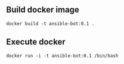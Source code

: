 ## Build docker image

```
docker build -t ansible-bot:0.1 .
```

## Execute docker

```
docker run -i -t ansible-bot:0.1 /bin/bash
```
